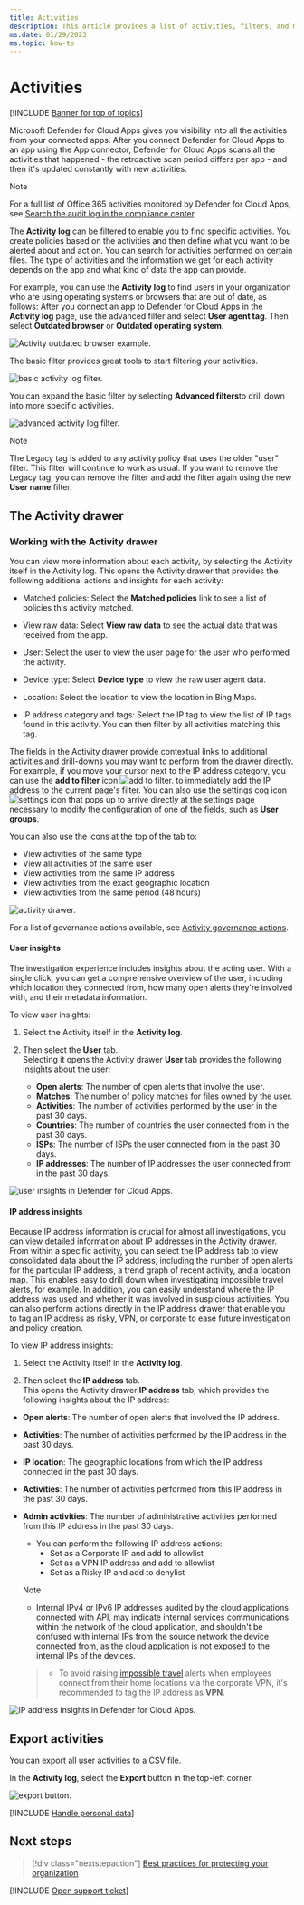 ```yaml
---
title: Activities 
description: This article provides a list of activities, filters, and match parameters that can be applied to activity policies.
ms.date: 01/29/2023
ms.topic: how-to
---
```


# Activities

[!INCLUDE [Banner for top of topics](includes/banner.md)]

Microsoft Defender for Cloud Apps gives you visibility into all the activities from your connected apps. After you connect Defender for Cloud Apps to an app using the App connector, Defender for Cloud Apps scans all the activities that happened - the retroactive scan period differs per app - and then it's updated constantly with new activities.

> [!NOTE]
> For a full list of Office 365 activities monitored by Defender for Cloud Apps, see [Search the audit log in the compliance center](/microsoft-365/compliance/search-the-audit-log-in-security-and-compliance#audited-activities).

The **Activity log** can be filtered to enable you to find specific activities. You create policies based on the activities and then define what you want to be alerted about and act on. You can search for activities performed on certain files. The type of activities and the information we get for each activity depends on the app and what kind of data the app can provide.

For example, you can use the **Activity log** to find users in your organization who are using operating systems or browsers that are out of date, as follows:
After you connect an app to Defender for Cloud Apps in the **Activity log** page, use the advanced filter and select **User agent tag**. Then select **Outdated browser** or **Outdated operating system**.

![Activity outdated browser example.](media/activity-example-outdated.png)

The basic filter provides great tools to start filtering your activities.

![basic activity log filter.](media/activity-log-filter-basic.png)

You can expand the basic filter by selecting **Advanced filters**to drill down into more specific activities.

![advanced activity log filter.](media/activity-log-filter-advanced.png)

> [!NOTE]
> The Legacy tag is added to any activity policy that uses the older "user" filter. This filter will continue to work as usual. If you want to remove the Legacy tag, you can remove the filter and add the filter again using the new **User name** filter.

## The Activity drawer

### Working with the Activity drawer

You can view more information about each activity, by selecting the Activity itself in the Activity log. This opens the Activity drawer that provides the following additional actions and insights for each activity:

- Matched policies: Select the **Matched policies** link to see a list of policies this activity matched.

- View raw data: Select **View raw data** to see the actual data that was received from the app.

- User: Select the user to view the user page for the user who performed the activity.

- Device type: Select **Device type** to view the raw user agent data.

- Location: Select the location to view the location in Bing Maps.

- IP address category and tags: Select the IP tag to view the list of IP tags found in this activity. You can then filter by all activities matching this tag.

The fields in the Activity drawer provide contextual links to additional activities and drill-downs you may want to perform from the drawer directly. For example, if you move your cursor next to the IP address category, you can use the **add to filter** icon ![add to filter.](media/add-to-filter-icon.png) to immediately add the IP address to the current page's filter. You can also use the settings cog icon ![settings icon](media/contextual-settings-icon.png) that pops up to arrive directly at the settings page necessary to modify the configuration of one of the fields, such as **User groups**.

You can also use the icons at the top of the tab to:

- View activities of the same type
- View all activities of the same user
- View activities from the same IP address
- View activities from the exact geographic location
- View activities from the same period (48 hours)

![activity drawer.](media/activity-drawer.png "activity drawer")

For a list of governance actions available, see [Activity governance actions](governance-actions.md#activity-governance-actions).

#### User insights

The investigation experience includes insights about the acting user. With a single click, you can get a comprehensive overview of the user, including which location they connected from, how many open alerts they're involved with, and their metadata information.

To view user insights:

1. Select the Activity itself in the **Activity log**.

2. Then select the **User** tab.  
Selecting it opens the Activity drawer **User** tab provides the following insights about the user:
    - **Open alerts**: The number of open alerts that involve the user.
    - **Matches**: The number of policy matches for files owned by the user.
    - **Activities**: The number of activities performed by the user in the past 30 days.
    - **Countries**: The number of countries the user connected from in the past 30 days.
    - **ISPs**: The number of ISPs the user connected from in the past 30 days.
    - **IP addresses**: The number of IP addresses the user connected from in the past 30 days.

![user insights in Defender for Cloud Apps.](media/user-insights.png)

#### IP address insights

Because IP address information is crucial for almost all investigations, you can view detailed information about IP addresses in the Activity drawer. From within a specific activity, you can select the IP address tab to view consolidated data about the IP address, including the number of open alerts for the particular IP address, a trend graph of recent activity, and a location map. This enables easy to drill down when investigating impossible travel alerts, for example. In addition, you can easily understand where the IP address was used and whether it was involved in suspicious activities. You can also perform actions directly in the IP address drawer that enable you to tag an IP address as risky, VPN, or corporate to ease future investigation and policy creation.

To view IP address insights:

1. Select the Activity itself in the **Activity log**.

1. Then select the **IP address** tab.  
This opens the Activity drawer **IP address** tab, which provides the following insights about the IP address:

- **Open alerts**: The number of open alerts that involved the IP address.

- **Activities**: The number of activities performed by the IP address in the past 30 days.

- **IP location**: The geographic locations from which the IP address connected in the past 30 days.

- **Activities**: The number of activities performed from this IP address in the past 30 days.

- **Admin activities**: The number of administrative activities performed from this IP address in the past 30 days.

    - You can perform the following IP address actions:
        - Set as a Corporate IP and add to allowlist
        - Set as a VPN IP address and add to allowlist
        - Set as a Risky IP and add to denylist

   > [!NOTE]
   > 
   >- Internal IPv4 or IPv6 IP addresses audited by the cloud applications connected with API, may indicate internal services communications within the network of the cloud application, and shouldn't be confused with internal IPs from the source network the device connected from, as the cloud application is not exposed to the internal IPs of the devices.

   >- To avoid raising [impossible travel](anomaly-detection-policy.md#impossible-travel) alerts when employees connect from their home locations via the corporate VPN, it's recommended to tag the IP address as **VPN**.

![IP address insights in Defender for Cloud Apps.](media/ip-address-insights.png)

## Export activities

You can export all user activities to a CSV file.

In the **Activity log**, select the **Export** button in the top-left corner.

![export button.](media/export-button.png)

[!INCLUDE [Handle personal data](../includes/gdpr-intro-sentence.md)]

## Next steps

> [!div class="nextstepaction"]
> [Best practices for protecting your organization](best-practices.md)

[!INCLUDE [Open support ticket](includes/support.md)]

